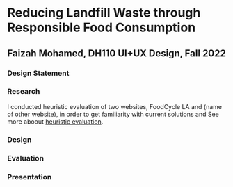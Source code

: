 # Reducing Landfill Waste through Responsible Food Consumption

## Faizah Mohamed, DH110 UI+UX Design, Fall 2022

### Design Statement

### Research
I conducted heuristic evaluation of two websites, FoodCycle LA and (name of other website), in order to get familiarity with current solutions and See more aboout [heuristic evaluation](here).

### Design

### Evaluation

### Presentation

